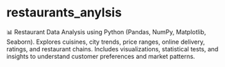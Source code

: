 # restaurants_anylsis
📊 Restaurant Data Analysis using Python (Pandas, NumPy, Matplotlib, Seaborn). Explores cuisines, city trends, price ranges, online delivery, ratings, and restaurant chains. Includes visualizations, statistical tests, and insights to understand customer preferences and market patterns.
